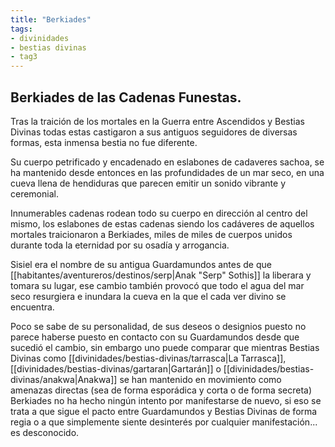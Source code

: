 ```yaml
---
title: "Berkiades"
tags:
- divinidades
- bestias divinas
- tag3
---
```

## **Berkiades de las Cadenas Funestas.**

Tras la traición de los mortales en la Guerra entre Ascendidos y Bestias Divinas todas estas castigaron a sus antiguos seguidores de diversas formas, esta inmensa bestia no fue diferente.

Su cuerpo petrificado y encadenado en eslabones de cadaveres sachoa, se ha mantenido desde entonces en las profundidades de un mar seco, en una cueva llena de hendiduras que parecen emitir un sonido vibrante y ceremonial.

Innumerables cadenas rodean todo su cuerpo en dirección al centro del mismo, los eslabones de estas cadenas siendo los cadáveres de aquellos mortales traicionaron a Berkiades, miles de miles de cuerpos unidos durante toda la eternidad por su osadía y arrogancia.

Sisiel era el nombre de su antigua Guardamundos antes de que [[habitantes/aventureros/destinos/serp|Anak "Serp" Sothis]] la liberara y tomara su lugar, ese cambio también provocó que todo el agua del mar seco resurgiera e inundara la cueva en la que el cada ver divino se encuentra.

Poco se sabe de su personalidad, de sus deseos o designios puesto no parece haberse puesto en contacto con su Guardamundos desde que sucedió el cambio, sin embargo uno puede comparar que mientras Bestias Divinas como [[divinidades/bestias-divinas/tarrasca|La Tarrasca]], [[divinidades/bestias-divinas/gartaran|Gartarán]] o [[divinidades/bestias-divinas/anakwa|Anakwa]] se han mantenido en movimiento como amenazas directas (sea de forma esporádica y corta o de forma secreta) Berkiades no ha hecho ningún intento por manifestarse de nuevo, si eso se trata a que sigue el pacto entre Guardamundos y Bestias Divinas de forma regia o a que simplemente siente desinterés por cualquier manifestación... es desconocido.